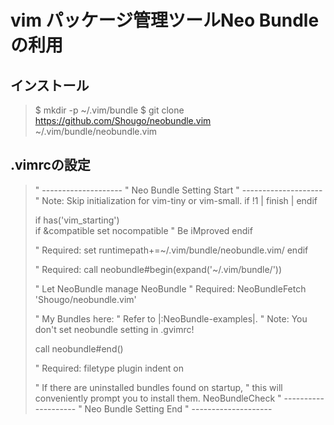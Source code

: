 # vim パッケージ管理ツールNeo Bundleの利用

## インストール
> $ mkdir -p ~/.vim/bundle
> $ git clone https://github.com/Shougo/neobundle.vim ~/.vim/bundle/neobundle.vim

## .vimrcの設定
> " --------------------
> " Neo Bundle Setting Start
> " --------------------
> " Note: Skip initialization for vim-tiny or vim-small.
> if !1 | finish | endif
> 
> if has('vim_starting')      
>   if &compatible
>     set nocompatible               " Be iMproved
>   endif
> 
>   " Required:
>   set runtimepath+=~/.vim/bundle/neobundle.vim/
> endif
> 
> " Required:
> call neobundle#begin(expand('~/.vim/bundle/'))
> 
> " Let NeoBundle manage NeoBundle
> " Required:
> NeoBundleFetch 'Shougo/neobundle.vim'
> 
> " My Bundles here:
> " Refer to |:NeoBundle-examples|.
> " Note: You don't set neobundle setting in .gvimrc!
> 
> call neobundle#end()
> 
> " Required:
> filetype plugin indent on
> 
> " If there are uninstalled bundles found on startup,
> " this will conveniently prompt you to install them.
> NeoBundleCheck
> " --------------------
> " Neo Bundle Setting End
> " --------------------

